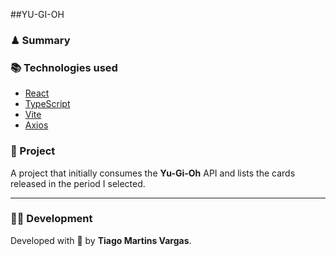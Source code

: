 ##YU-GI-OH

### ♟ Summary

### 📚 Technologies used

- [React](https://reactjs.org/)
- [TypeScript](https://www.typescriptlang.org/)
- [Vite](https://vitejs.dev/)
- [Axios](https://axios-http.com)


### 🚀 Project

A project that initially consumes the **Yu-Gi-Oh** API and lists the cards released in the period I selected.

---

### 👨‍💻 Development

Developed with 💜 by **Tiago Martins Vargas**.
